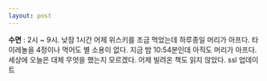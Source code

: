 ```yaml
---
layout: post
---
```

**수면** : 2시 ~ 9시. 낮잠 1시간
어제 위스키를 조금 먹었는데 하루종일 머리가 아프다. 타이레놀을 4정이나 먹어도 별 소용이 없다. 지금 밤 10:54분인데 아직도 머리가 아프다. 세상에
오늘은 대체 무엇을 했는지 모르겠다. 어제 빌려온 책도 읽지 않았다.
ssl 업데이트